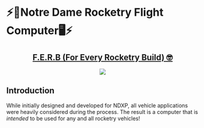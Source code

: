# ⚡️🚀Notre Dame Rocketry Flight Computer🖥️⚡️

<h2 align="center"><u>F.E.R.B (For Every Rocketry Build) 🤓</u></h2>

<p align="center">
  <img src="https://github.com/user-attachments/assets/a07edbf1-1d92-4fb3-bd18-ec18c30b36fb"></img>
</p>


## Introduction

While initially designed and developed for NDXP, all vehicle applications were heavily considered during the process. The result is a computer that is <i>intended</i> to be used for any and all rocketry vehicles!
